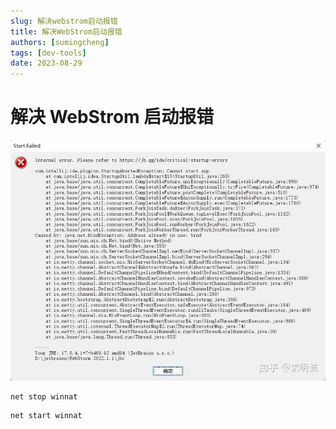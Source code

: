 ```yaml
---
slug: 解决webstrom启动报错
title: 解决WebStrom启动报错
authors: [sumingcheng]
tags: [dev-tools]
date: 2023-08-29
---
```


# 解决 WebStrom 启动报错

![a92eb16c3ce67c62808e9fd486af3f7b](../image/a92eb16c3ce67c62808e9fd486af3f7b.jpg)

```
net stop winnat
```

```
net start winnat
```
